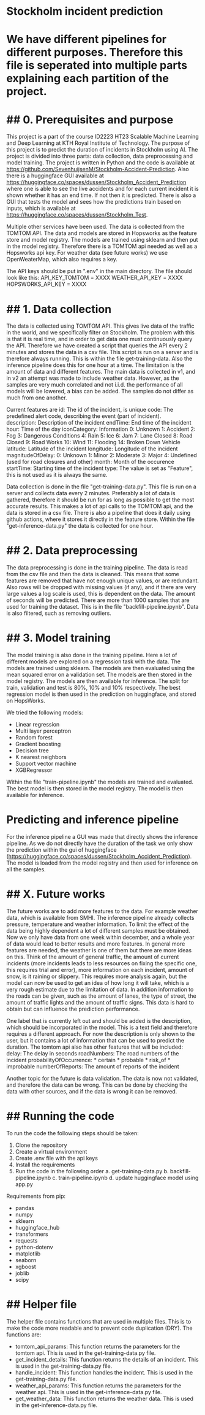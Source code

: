 # Stockholm incident prediction

# We have different pipelines for different purposes. Therefore this file is seperated into multiple parts explaining each partition of the project.

# ## 0. Prerequisites and purpose
This project is a part of the course ID2223 HT23 Scalable Machine Learning and Deep Learning at KTH Royal Institute of Technology. The purpose of this project is to predict the duration of incidents in Stockholm using AI. The project is divided into three parts: data collection, data preprocessing and model training. The project is written in Python and the code is available at https://github.com/SevenhuijsenM/Stockholm-Accident-Prediction. Also there is a huggingface GUI available at https://huggingface.co/spaces/dussen/Stockholm_Accident_Prediction where one is able to see the live accidents and for each current incident it is shown whether it has an end time. If not then it is predicted. There is also a GUI that tests the model and sees how the predictions train based on inputs, which is available at https://huggingface.co/spaces/dussen/Stockholm_Test.

Multiple other services have been used. The data is collected from the TOMTOM API. The data and models are stored in Hopsworks as the feature store and model registry. The models are trained using sklearn and then put in the model registry. Therefore there is a TOMTOM api needed as well as a Hopsworks api key. For weather data (see future works) we use OpenWeaterMap, which also requires a key.

The API keys should be put in ".env" in the main directory. The file should look like this:
API_KEY_TOMTOM = XXXX
WEATHER_API_KEY = XXXX
HOPSWORKS_API_KEY = XXXX

# ## 1. Data collection
The data is collected using TOMTOM API. This gives live data of the traffic in the world, and we specifically filter on Stockholm. The problem with this is that it is real time, and in order to get data one must continuously query the API. Therefore we have created a script that queries the API every 2 minutes and stores the data in a csv file. This script is run on a server and is therefore always running. This is within the file get-training-data. Also the inference pipeline does this for one hour at a time. The limitation is the amount of data and different features. The main data is collected in v1, and in v2 an attempt was made to include weather data. However, as the samples are very much correlated and not i.i.d. the performance of all models will be lowered, a bias can be added. The samples do not differ as much from one another.

Current features are
id: The id of the incident, is unique
code: The predefined alert code, describing the event (part of incident).     
description: Description of the incident
endTime: End time of the incident
hour: Time of the day
iconCategory: Information 
    0: Unknown
    1: Accident
    2: Fog
    3: Dangerous Conditions
    4: Rain
    5: Ice
    6: Jam
    7: Lane Closed
    8: Road Closed
    9: Road Works
    10: Wind
    11: Flooding
    14: Broken Down Vehicle
latitude: Latitude of the incident
longitude: Longitude of the incident
magnitudeOfDelay:
    0: Unknown
    1: Minor
    2: Moderate
    3: Major
    4: Undefined (used for road closures and other)
month: Month of the occurence
startTime: Starting time of the incident
type: The value is set as "Feature", this is not used as it is always the same.

Data collection is done in the file "get-training-data.py". This file is run on a server and collects data every 2 minutes. Preferably a lot of data is gathered, therefore it should be run for as long as possible to get the most accurate results. This makes a lot of api calls to the TOMTOM api, and the data is stored in a csv file. There is also a pipeline that does it daily using github actions, where it stores it directly in the feature store. Within the file "get-inference-data.py" the data is collected for one hour.


# ## 2. Data preprocessing
The data preprocessing is done in the training pipeline. The data is read from the csv file and then the data is cleaned. This means that some features are removed that have not enough unique values, or are redundant. Also rows will be dropped with missing values (if any), and if there are very large values a log scale is used, this is dependent on the data. The amount of seconds will be predicted. There are more than 1000 samples that are used for training the dataset. This is in the file "backfill-pipeline.ipynb". Data is also filtered, such as removing outliers. 

# ## 3. Model training
The model training is also done in the training pipeline. Here a lot of different models are explored on a regression task with the data. The models are trained using sklearn. The models are then evaluated using the mean squared error on a validation set. The models are then stored in the model registry. The models are then available for inference. The split for train, validation and test is 80%, 10% and 10% respectively. The best regression model is then used in the prediction on huggingface, and stored on HopsWorks.

We tried the following models:
* Linear regression
* Multi layer perceptron
* Random forest
* Gradient boosting
* Decision tree
* K nearest neighbors
* Support vector machine
* XGBRegressor

Within the file "train-pipeline.ipynb" the models are trained and evaluated. The best model is then stored in the model registry. The model is then available for inference.

# Predicting and inference pipeline
For the inference pipeline a GUI was made that directly shows the inference pipeline. As we do not directly have the duration of the task we only show the prediction within the gui of huggingface (https://huggingface.co/spaces/dussen/Stockholm_Accident_Prediction). The model is loaded from the model registry and then used for inference on all the samples.

# ## X. Future works
The future works are to add more features to the data. For example weather data, which is available from SMHI. The inference pipeline already collects pressure, temperature and weather information. To limit the effect of the data being highly dependent a lot of different samples must be obtained. Now we only have data from one week within december, and a whole year of data would lead to better results and more features. In general more features are needed, the weather is one of them but there are more ideas on this. Think of the amount of general traffic, the amount of current incidents (more incidents leads to less resources on fixing the specific one, this requires trial and error), more information on each incident, amount of snow, is it raining or slippery. This requires more analysis again, but the model can now be used to get an idea of how long it will take, which is a very rough estimate due to the limitation of data. In addition  information to the roads can be given, such as the amount of lanes, the type of street, the amount of traffic lights and the amount of traffic signs. This data is hard to obtain but can influence the prediction performance.

One label that is currently left out and should be added is the description, which should be incorporated in the model. This is a text field and therefore requires a different approach. For now the description is only shown to the user, but it contains a lot of information that can be used to predict the duration.
 The tomtom api also has other features that will be included:
delay: The delay in seconds
roadNumbers: The road numbers of the incident
probabilityOfOccurrence:
    * certain
    * probable
    * risk_of
    * improbable
numberOfReports: The amount of reports of the incident

Another topic for the future is data validation. The data is now not validated, and therefore the data can be wrong. This can be done by checking the data with other sources, and if the data is wrong it can be removed. 

# ## Running the code
To run the code the following steps should be taken:
1. Clone the repository
2. Create a virtual environment
3. Create .env file with the api keys
4. Install the requirements
5. Run the code in the following order
    a. get-training-data.py
    b. backfill-pipeline.ipynb
    c. train-pipeline.ipynb
    d. update huggingface model using app.py

Requirements from pip:
* pandas
* numpy
* sklearn
* huggingface_hub
* transformers
* requests
* python-dotenv
* matplotlib
* seaborn
* xgboost
* joblib
* scipy

# ## Helper file
The helper file contains functions that are used in multiple files. This is to make the code more readable and to prevent code duplication (DRY). The functions are:
* tomtom_api_params: This function returns the parameters for the tomtom api. This is used in the get-training-data.py file.
* get_incident_details: This function returns the details of an incident. This is used in the get-training-data.py file.
* handle_incident: This function handles the incident. This is used in the get-training-data.py file.
* weather_api_params: This function returns the parameters for the weather api. This is used in the get-inference-data.py file.
* get_weather_data: This function returns the weather data. This is used in the get-inference-data.py file.